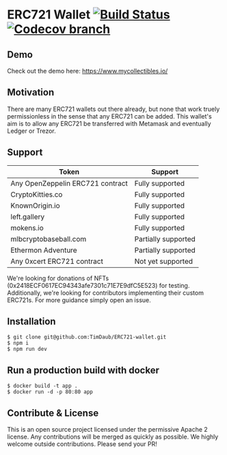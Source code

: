 # ERC721 Wallet [![Build Status](https://travis-ci.com/TimDaub/ERC721-wallet.svg?branch=master)](https://travis-ci.com/TimDaub/ERC721-wallet) [![Codecov branch](https://img.shields.io/codecov/c/github/TimDaub/ERC721-wallet/master.svg)](https://codecov.io/github/TimDaub/ERC721-wallet?branch=master)

## Demo

Check out the demo here: https://www.mycollectibles.io/

## Motivation

There are many ERC721 wallets out there already, but none that work truely
permissionless in the sense that any ERC721 can be added. This wallet's aim is
to allow any ERC721 be transferred with Metamask and eventually Ledger or
Trezor.

## Support

|Token|Support|
|---|---|
|Any OpenZeppelin ERC721 contract|Fully supported|
|CryptoKitties.co|Fully supported|
|KnownOrigin.io|Fully supported|
|left.gallery|Fully supported|
|mokens.io|Fully supported|
|mlbcryptobaseball.com|Partially supported|
|Ethermon Adventure|Partially supported|
|Any 0xcert ERC721 contract|Not yet supported|

We're looking for donations of NFTs (0x2418ECF0617EC94343afe7301c71E7E9dfC5E523) for testing. Additionally, we're looking for contributors implementing their custom ERC721s. For more guidance simply open an issue.

## Installation

```
$ git clone git@github.com:TimDaub/ERC721-wallet.git
$ npm i
$ npm run dev
```

## Run a production build with docker

```
$ docker build -t app .
$ docker run -d -p 80:80 app
```

## Contribute & License

This is an open source project licensed under the permissive Apache 2 license.
Any contributions will be merged as quickly as possible. We highly welcome
outside contributions. Please send your PR!
